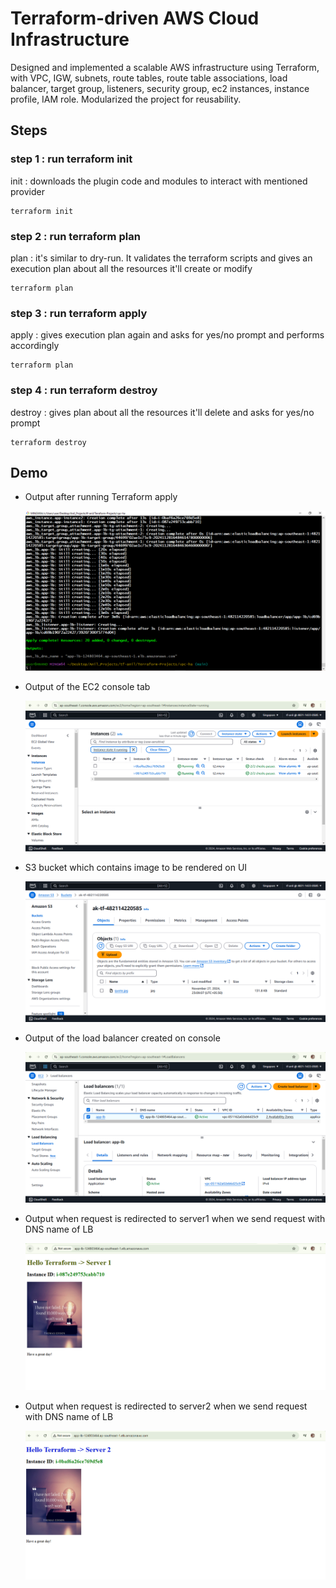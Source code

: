 # Terraform-driven AWS Cloud Infrastructure 

Designed and implemented a scalable AWS infrastructure using Terraform, with VPC, IGW, subnets, route tables, route table associations, load balancer, target group, listeners, security group, ec2 instances, instance profile, IAM role. Modularized the project for reusability.

## Steps

### step 1 : run terraform init

init : downloads the plugin code and modules to interact with mentioned provider

```
terraform init 
```

### step 2 : run terraform plan 

plan : it's similar to dry-run. It validates the terraform scripts and gives an execution plan about all the resources it'll create or modify

```
terraform plan
```

### step 3 : run terraform apply 

apply : gives execution plan again and asks for yes/no prompt and performs accordingly 

```
terraform plan
```

### step 4 : run terraform destroy 

destroy : gives plan about all the resources it'll delete and asks for yes/no prompt

```
terraform destroy
```

## Demo

- Output after running Terraform apply

    ![](./images/tf_img.PNG)

- Output of the EC2 console tab

    ![](./images/ec2_img.PNG)

- S3 bucket which contains image to be rendered on UI

    ![](./images/s3_img.PNG)

- Output of the load balancer created on console

    ![](./images/lb_img.PNG)

- Output when request is redirected to server1 when we send request with DNS name of LB

    ![](./images/server1.PNG)

- Output when request is redirected to server2 when we send request with DNS name of LB

    ![](./images/server2.PNG)
